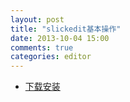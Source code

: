 ```yaml
---
layout: post
title: "slickedit基本操作"
date: 2013-10-04 15:00
comments: true
categories: editor
---
```


*	[下载安装](#install)


